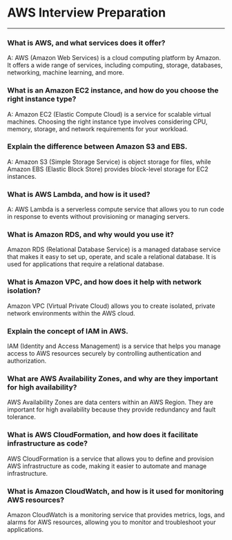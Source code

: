 # AWS Interview Preparation

-------------------------------------------------------------------
### What is AWS, and what services does it offer?
A: AWS (Amazon Web Services) is a cloud computing platform by Amazon. 
It offers a wide range of services, including computing, storage, databases, 
networking, machine learning, and more.

###  What is an Amazon EC2 instance, and how do you choose the right instance type?
A: Amazon EC2 (Elastic Compute Cloud) is a service for scalable virtual machines. 
Choosing the right instance type involves considering CPU, memory, storage, 
and network requirements for your workload.

### Explain the difference between Amazon S3 and EBS.
A: Amazon S3 (Simple Storage Service) is object storage for files, 
while Amazon EBS (Elastic Block Store) provides block-level storage for EC2 instances.

### What is AWS Lambda, and how is it used?
A: AWS Lambda is a serverless compute service that allows you to run code 
in response to events without provisioning or managing servers.

### What is Amazon RDS, and why would you use it?
Amazon RDS (Relational Database Service) is a managed database service that makes it 
easy to set up, operate, and scale a relational database. 
It is used for applications that require a relational database.

### What is Amazon VPC, and how does it help with network isolation?
Amazon VPC (Virtual Private Cloud) allows you to create isolated, 
private network environments within the AWS cloud.

### Explain the concept of IAM in AWS.
IAM (Identity and Access Management) is a service that helps you manage access
 to AWS resources securely by controlling authentication and authorization.

### What are AWS Availability Zones, and why are they important for high availability?
AWS Availability Zones are data centers within an AWS Region. 
They are important for high availability because they provide redundancy and fault tolerance.

### What is AWS CloudFormation, and how does it facilitate infrastructure as code?
AWS CloudFormation is a service that allows you to define and provision 
AWS infrastructure as code, making it easier to automate and manage infrastructure.

### What is Amazon CloudWatch, and how is it used for monitoring AWS resources?
Amazon CloudWatch is a monitoring service that provides metrics, 
logs, and alarms for AWS resources, allowing you to monitor and troubleshoot your applications.
